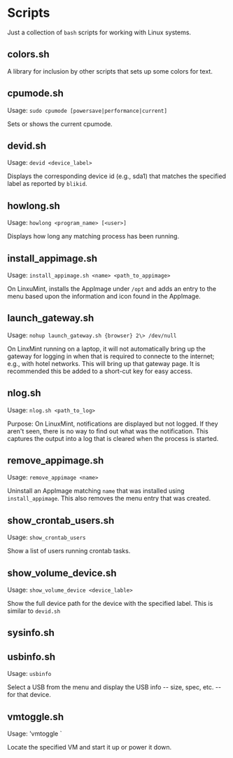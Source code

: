 # Scripts
Just a collection of `bash` scripts for working with Linux systems.

## colors.sh
A library for inclusion by other scripts that sets up some colors for text.

## cpumode.sh
Usage: `sudo cpumode [powersave|performance|current]`

Sets or shows the current cpumode.

## devid.sh
Usage: `devid <device_label>`

Displays the corresponding device id (e.g., sda1) that matches the specified label as reported by `blikid`.

## howlong.sh
Usage: `howlong <program_name> [<user>]`

Displays how long any matching process has been running.

## install_appimage.sh
Usage: `install_appimage.sh <name> <path_to_appimage>`

On LinxuMint, installs the AppImage under `/opt` and adds an entry to the menu based upon the information and icon found in the AppImage.

## launch_gateway.sh
Usage: `nohup launch_gateway.sh {browser} 2\> /dev/null`

On LinxMint running on a laptop, it will not automatically bring up the gateway for logging in when that is required to connecte to the internet; e.g., with hotel networks.  This will bring up that gateway page.  It is recommended this be added to a short-cut key for easy access.

## nlog.sh
Usage: `nlog.sh <path_to_log>`

Purpose: On LinuxMint, notifications are displayed but not logged.  If they aren't seen, there is no way to find out what was the notification. This captures the output into a log that is cleared when the process is started.

## remove_appimage.sh
Usage: `remove_appimage <name>`

Uninstall an AppImage matching `name` that was installed using `install_appimage`.  This also removes the menu entry that was created.

## show_crontab_users.sh
Usage: `show_crontab_users`

Show a list of users running crontab tasks.

## show_volume_device.sh
Usage: `show_volume_device <device_lable>`

Show the full device path for the device with the specified label.  This is similar to `devid.sh`

## sysinfo.sh

## usbinfo.sh
Usage: `usbinfo`

Select a USB from the menu and display the USB info -- size, spec, etc. -- for that device.

## vmtoggle.sh
Usage: 'vmtoggle <name>`

Locate the specified VM and start it up or power it down.